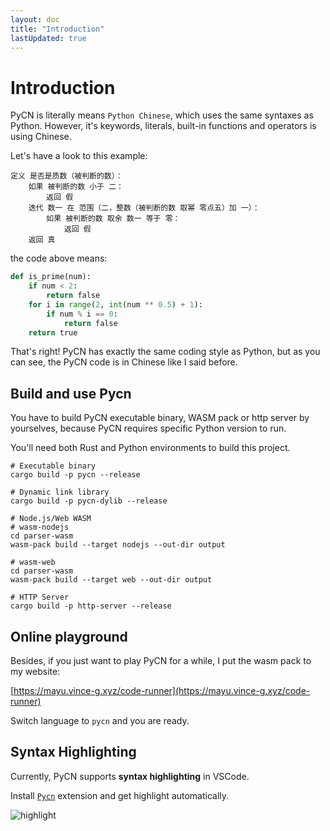```yaml
---
layout: doc
title: "Introduction"
lastUpdated: true
---
```


# Introduction

PyCN is literally means `Python Chinese`, which uses the same syntaxes as Python. However, it's keywords, literals, built-in functions and operators is using Chinese.

Let's have a look to this example:

```pycn
定义 是否是质数（被判断的数）：
    如果 被判断的数 小于 二：
        返回 假
    迭代 数一 在 范围（二，整数（被判断的数 取幂 零点五）加 一）：
        如果 被判断的数 取余 数一 等于 零：
            返回 假
    返回 真
```

the code above means:

```python
def is_prime(num):
    if num < 2:
        return false
    for i in range(2, int(num ** 0.5) + 1):
        if num % i == 0:
            return false
    return true
```

That's right! PyCN has exactly the same coding style as Python, but as you can see, the PyCN code is in Chinese like I said before.

## Build and use Pycn

You have to build PyCN executable binary, WASM pack or http server by yourselves, because
PyCN requires specific Python version to run.

You'll need both Rust and Python environments to build this project.

```shell
# Executable binary
cargo build -p pycn --release

# Dynamic link library
cargo build -p pycn-dylib --release

# Node.js/Web WASM
# wasm-nodejs
cd parser-wasm
wasm-pack build --target nodejs --out-dir output

# wasm-web
cd parser-wasm
wasm-pack build --target web --out-dir output

# HTTP Server
cargo build -p http-server --release
```

## Online playground

Besides, if you just want to play PyCN for a while, I put the wasm pack to my website:

[https://mayu.vince-g.xyz/code-runner](https://mayu.vince-g.xyz/code-runner)

Switch language to `pycn` and you are ready.

## Syntax Highlighting

Currently, PyCN supports **syntax highlighting** in VSCode.

Install [`Pycn`](https://marketplace.visualstudio.com/items?itemName=vincent-the-gamer.vscode-pycn) extension and get highlight automatically.

![highlight](/imgs/highlight.png)
